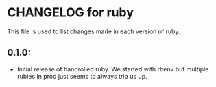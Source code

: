 # CHANGELOG for ruby

This file is used to list changes made in each version of ruby.

## 0.1.0:

* Initial release of handrolled ruby. We started with rbenv but multiple rubies in prod just seems to always trip us up.